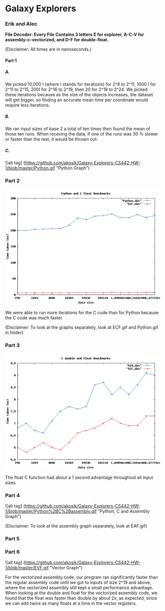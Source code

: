 # Galaxy Explorers
### Erik and Alec 

**File Decoder: Every File Contains 3 letters E for explorer, A-C-V for assembly-c-vectorized, and D-F for double-float.**

(Disclaimer: All times are in nanoseconds.)
#### Part 1
##### A.
We picked 10,000 I (where I stands for iterations) for 2^8 to 2^11, 1000 I for 2^11 to 2^15, 200I for 2^16 to 2^19, then 20 for 2^19 to 2^24. We picked these iterations because as the size of the objects increases, the dataset will get bigger, so finding an accurate mean time per coordinate would require less iterations.  


##### B.
We ran input sizes of base 2 a total of ten times then found the mean of those ten runs. When receving the data, if one of the runs was 30 % slower or faster than the rest, it would be thrown out.


##### C.
![alt tag] (https://github.com/akosik/Galaxy-Explorers-CS442-HW-1/blob/master/Python.gif "Python Graph")


### Part 2
![alt tag](https://github.com/akosik/Galaxy-Explorers-CS442-HW-1/blob/master/Python%2BC.gif "Python and C Graph")


We were able to run more iterations for the C code than for Python because the C code was much faster.

(Disclaimer: To look at the graphs separately, look at ECF.gif and Python.gif in folder)


### Part 3
![alt tag](https://github.com/akosik/Galaxy-Explorers-CS442-HW-1/blob/master/ECD%2BECF.gif "C Float and Double Graph")

The float C function had about a 1 second advantage throughout all input sizes


### Part 4
![alt tag] (https://github.com/akosik/Galaxy-Explorers-CS442-HW-1/blob/master/Python%2BC%2Bassembly.gif "Python, C and Assembly Graph")

(Disclaimer: To look at the assembly graph separately, look at EAF.gif)


### Part 5


### Part 6

![alt tag] (https://github.com/akosik/Galaxy-Explorers-CS442-HW-1/blob/master/EVF.gif "Vector Graph")

For the vectorized assembly code, our program ran significantly faster than the regular assembly code until we got to inputs of size 2^19 and above, where the vectorized assembly still kept a small performance advantage. When looking at the double and float for the vectorized assembly code, we found that the float was faster than double by about 2x, as expected, since we can add twice as many floats at a time in the vector registers.



